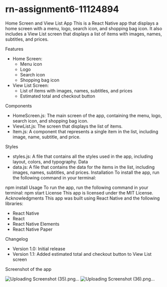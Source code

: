 # rn-assignment6-11124894
Home Screen and View List App
This is a React Native app that displays a home screen with a menu, logo, search icon, and shopping bag icon. It also includes a View List screen that displays a list of items with images, names, subtitles, and prices.

Features
- Home Screen:
    - Menu icon
    - Logo
    - Search icon
    - Shopping bag icon
- View List Screen:
    - List of items with images, names, subtitles, and prices
    - Estimated total and checkout button

Components
- HomeScreen.js: The main screen of the app, containing the menu, logo, search icon, and shopping bag icon.
- ViewList.js: The screen that displays the list of items.
- Item.js: A component that represents a single item in the list, including image, name, subtitle, and price.

Styles
- styles.js: A file that contains all the styles used in the app, including layout, colors, and typography.
Data
- data.js: A file that contains the data for the items in the list, including images, names, subtitles, and prices.
Installation
To install the app, run the following command in your terminal:

npm install
Usage
To run the app, run the following command in your terminal:
npm start
License
This app is licensed under the MIT License.
Acknowledgments
This app was built using React Native and the following libraries:

- React Native
- React
- React Native Elements
- React Native Paper

Changelog
- Version 1.0: Initial release
- Version 1.1: Added estimated total and checkout button to View List screen

Screenshot of the app



![Uploading Screenshot (35).png…]()
![Uploading Screenshot (36).png…]()


